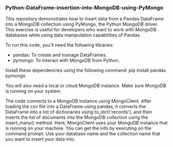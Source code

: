 ### Python-DataFrame-insertion-into-MongoDB-using-PyMongo
This repository demonstrates how to insert data from a Pandas DataFrame into a MongoDB collection using PyMongo, the Python MongoDB driver. This exercise is useful for developers who want to work with MongoDB databases while using data manipulation capabilities of Pandas.

To run this code, you'll need the following libraries:
- pandas: To create and manage DataFrames.
- pymongo: To interact with MongoDB from Python.

Install these dependencies using the following command:
pip install pandas pymongo

You will also need a local or cloud MongoDB instance. Make sure MongoDB is running on your system.

The code connects to a MongoDB instance using MongoClient. After loading the csv file into a DataFrame using pandas, it converts the DataFrame into a list of dictionaries using to_dict('records'), and then inserts the list of documents into the MongoDB collection using the insert_many() method.
Here, MongoClient uses your MongoDB instance that is running on your machine. You can get the info by executing <mongosh> on the command prompt. Use your database name and the collection name that you want to insert your data into.
